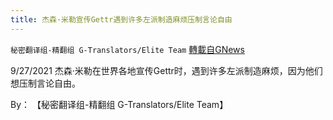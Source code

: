 ```yaml
---
title: 杰森·米勒宣传Gettr遇到许多左派制造麻烦压制言论自由
---
```

`秘密翻译组-精翻组 G-Translators/Elite Team` [轉載自GNews](https://gnews.org/zh-hans/1560397/)

9/27/2021 杰森·米勒在世界各地宣传Gettr时，遇到许多左派制造麻烦，因为他们想压制言论自由。

By： 【秘密翻译组-精翻组 G-Translators/Elite Team】
